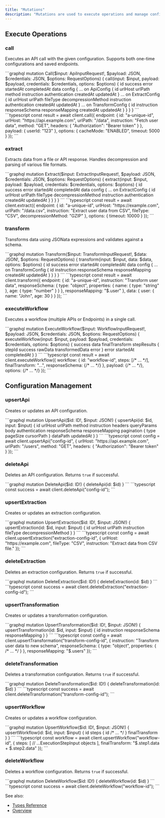 ```yaml
---
title: "Mutations"
description: "Mutations are used to execute operations and manage configs."
---
```


## Execute Operations

### call

Executes an API call with the given configuration. Supports both one-time configurations and saved endpoints.

<Tabs>
  <Tab title="GraphQL">
    ```graphql
    mutation Call($input: ApiInputRequest!, $payload: JSON, $credentials: JSON, $options: RequestOptions) {
      call(input: $input, payload: $payload, credentials: $credentials, options: $options) {
        id
        success
        error
        startedAt
        completedAt
        data
        config {
          ... on ApiConfig {
            id
            urlHost
            urlPath
            method
            instruction
            authentication
            createdAt
            updatedAt
          }
          ... on ExtractConfig {
            id
            urlHost
            urlPath
            fileType
            decompressionMethod
            instruction
            authentication
            createdAt
            updatedAt
          }
          ... on TransformConfig {
            id
            instruction
            responseSchema
            responseMapping
            createdAt
            updatedAt
          }
        }
      }
    }
    ```
  </Tab>
  <Tab title="Client">
    ```typescript
    const result = await client.call({
      endpoint: {
        id: "a-unique-id",
        urlHost: "https://api.example.com",
        urlPath: "/data",
        instruction: "Fetch user data",
        method: "GET",
        headers: {
          "Authorization": "Bearer token"
        }
      },
      payload: {
        userId: "123"
      },
      options: {
        cacheMode: "ENABLED",
        timeout: 5000
      }
    });
    ```
  </Tab>
</Tabs>

### extract

Extracts data from a file or API response. Handles decompression and parsing of various file formats.

<Tabs>
  <Tab title="GraphQL">
    ```graphql
    mutation Extract($input: ExtractInputRequest!, $payload: JSON, $credentials: JSON, $options: RequestOptions) {
      extract(input: $input, payload: $payload, credentials: $credentials, options: $options) {
        id
        success
        error
        startedAt
        completedAt
        data
        config {
          ... on ExtractConfig {
            id
            urlHost
            urlPath
            fileType
            decompressionMethod
            instruction
            authentication
            createdAt
            updatedAt
          }
        }
      }
    }
    ```
  </Tab>
  <Tab title="Client">
    ```typescript
    const result = await client.extract({
      endpoint: {
        id: "a-unique-id",
        urlHost: "https://example.com",
        urlPath: "/data.csv",
        instruction: "Extract user data from CSV",
        fileType: "CSV",
        decompressionMethod: "GZIP"
      },
      options: {
        timeout: 10000
      }
    });
    ```
  </Tab>
</Tabs>

### transform

Transforms data using JSONata expressions and validates against a schema.

<Tabs>
  <Tab title="GraphQL">
    ```graphql
    mutation Transform($input: TransformInputRequest!, $data: JSON!, $options: RequestOptions) {
      transform(input: $input, data: $data, options: $options) {
        id
        success
        error
        startedAt
        completedAt
        data
        config {
          ... on TransformConfig {
            id
            instruction
            responseSchema
            responseMapping
            createdAt
            updatedAt
          }
        }
      }
    }
    ```
  </Tab>
  <Tab title="Client">
    ```typescript
    const result = await client.transform({
      endpoint: {
        id: "a-unique-id",
        instruction: "Transform user data",
        responseSchema: {
          type: "object",
          properties: {
            name: { type: "string" },
            age: { type: "number" }
          }
        },
        responseMapping: "$.user"
      },
      data: {
        user: {
          name: "John",
          age: 30
        }
      }
    });
    ```
  </Tab>
</Tabs>

### executeWorkflow

Executes a workflow (multiple APIs or Endpoints) in a single call.

<Tabs>
  <Tab title="GraphQL">
    ```graphql
    mutation ExecuteWorkflow($input: WorkflowInputRequest!, $payload: JSON, $credentials: JSON, $options: RequestOptions) {
      executeWorkflow(input: $input, payload: $payload, credentials: $credentials, options: $options) {
        success
        data
        finalTransform
        stepResults {
          stepId
          success
          rawData
          transformedData
          error
        }
        error
        startedAt
        completedAt
      }
    }
    ```
  </Tab>
  <Tab title="Client">
    ```typescript
    const result = await client.executeWorkflow({
      workflow: {
        id: "workflow-id",
        steps: [/* ... */],
        finalTransform: "...",
        responseSchema: {/* ... */}
      },
      payload: {/* ... */},
      options: {/* ... */}
    });
    ```
  </Tab>
</Tabs>

## Configuration Management

### upsertApi

Creates or updates an API configuration.

<Tabs>
  <Tab title="GraphQL">
    ```graphql
    mutation UpsertApi($id: ID!, $input: JSON!) {
      upsertApi(id: $id, input: $input) {
        id
        urlHost
        urlPath
        method
        instruction
        headers
        queryParams
        body
        authentication
        responseSchema
        responseMapping
        pagination {
          type
          pageSize
          cursorPath
        }
        dataPath
        updatedAt
      }
    }
    ```
  </Tab>
  <Tab title="Client">
    ```typescript
    const config = await client.upsertApi("config-id", {
      urlHost: "https://api.example.com",
      urlPath: "/users",
      method: "GET",
      headers: {
        "Authorization": "Bearer token"
      }
    });
    ```
  </Tab>
</Tabs>

### deleteApi

Deletes an API configuration. Returns `true` if successful.

<Tabs>
  <Tab title="GraphQL">
    ```graphql
    mutation DeleteApi($id: ID!) {
      deleteApi(id: $id)
    }
    ```
  </Tab>
  <Tab title="Client">
    ```typescript
    const success = await client.deleteApi("config-id");
    ```
  </Tab>
</Tabs>

### upsertExtraction

Creates or updates an extraction configuration.

<Tabs>
  <Tab title="GraphQL">
    ```graphql
    mutation UpsertExtraction($id: ID!, $input: JSON!) {
      upsertExtraction(id: $id, input: $input) {
        id
        urlHost
        urlPath
        instruction
        fileType
        decompressionMethod
      }
    }
    ```
  </Tab>
  <Tab title="Client">
    ```typescript
    const config = await client.upsertExtraction("extraction-config-id", {
      urlHost: "https://example.com",
      fileType: "CSV",
      instruction: "Extract data from CSV file."
    });
    ```
  </Tab>
</Tabs>

### deleteExtraction

Deletes an extraction configuration. Returns `true` if successful.

<Tabs>
  <Tab title="GraphQL">
    ```graphql
    mutation DeleteExtraction($id: ID!) {
      deleteExtraction(id: $id)
    }
    ```
  </Tab>
  <Tab title="Client">
    ```typescript
    const success = await client.deleteExtraction("extraction-config-id");
    ```
  </Tab>
</Tabs>

### upsertTransformation

Creates or updates a transformation configuration.

<Tabs>
  <Tab title="GraphQL">
    ```graphql
    mutation UpsertTransformation($id: ID!, $input: JSON!) {
      upsertTransformation(id: $id, input: $input) {
        id
        instruction
        responseSchema
        responseMapping
      }
    }
    ```
  </Tab>
  <Tab title="Client">
    ```typescript
    const config = await client.upsertTransformation("transform-config-id", {
      instruction: "Transform user data to new schema",
      responseSchema: { type: "object", properties: { /* ... */ } },
      responseMapping: "$.users"
    });
    ```
  </Tab>
</Tabs>

### deleteTransformation

Deletes a transformation configuration. Returns `true` if successful.

<Tabs>
  <Tab title="GraphQL">
    ```graphql
    mutation DeleteTransformation($id: ID!) {
      deleteTransformation(id: $id)
    }
    ```
  </Tab>
  <Tab title="Client">
    ```typescript
    const success = await client.deleteTransformation("transform-config-id");
    ```
  </Tab>
</Tabs>

### upsertWorkflow

Creates or updates a workflow configuration.

<Tabs>
  <Tab title="GraphQL">
    ```graphql
    mutation UpsertWorkflow($id: ID!, $input: JSON!) {
      upsertWorkflow(id: $id, input: $input) {
        id
        steps { id /* ... */ }
        finalTransform
      }
    }
    ```
  </Tab>
  <Tab title="Client">
    ```typescript
    const workflow = await client.upsertWorkflow("workflow-id", {
      steps: [
        // ...ExecutionStepInput objects
      ],
      finalTransform: "$.step1.data + $.step2.data"
    });
    ```
  </Tab>
</Tabs>

### deleteWorkflow

Deletes a workflow configuration. Returns `true` if successful.

<Tabs>
  <Tab title="GraphQL">
    ```graphql
    mutation DeleteWorkflow($id: ID!) {
      deleteWorkflow(id: $id)
    }
    ```
  </Tab>
  <Tab title="Client">
    ```typescript
    const success = await client.deleteWorkflow("workflow-id");
    ```
  </Tab>
</Tabs>

See also:

- [Types Reference](types.md)
- [Overview](overview.md)